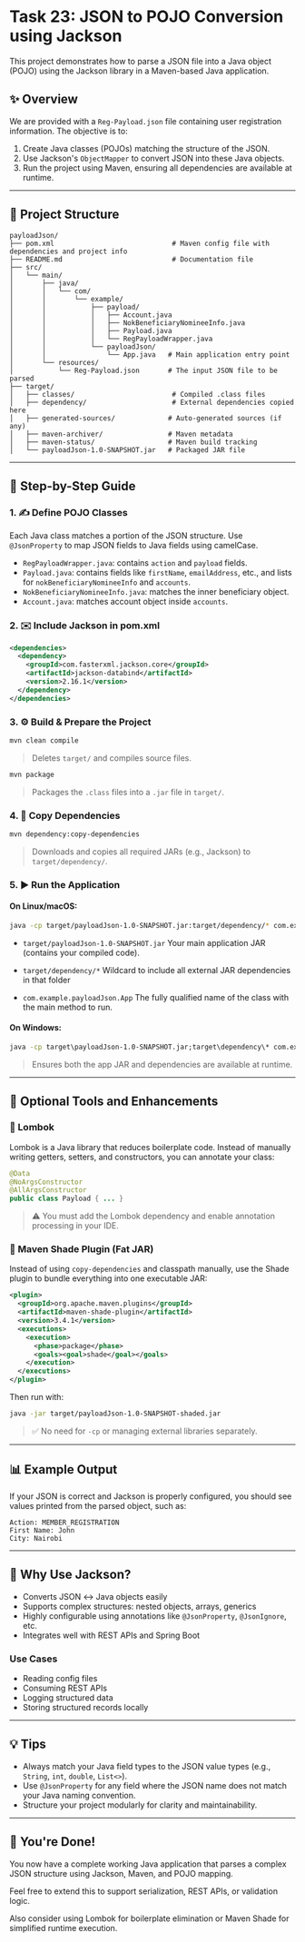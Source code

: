 # Task 23: JSON to POJO Conversion using Jackson

This project demonstrates how to parse a JSON file into a Java object (POJO) using the Jackson library in a Maven-based Java application.

## ✨ Overview

We are provided with a `Reg-Payload.json` file containing user registration information. The objective is to:

1. Create Java classes (POJOs) matching the structure of the JSON.
2. Use Jackson's `ObjectMapper` to convert JSON into these Java objects.
3. Run the project using Maven, ensuring all dependencies are available at runtime.

---

## 📂 Project Structure

```
payloadJson/
├── pom.xml                             # Maven config file with dependencies and project info
├── README.md                           # Documentation file
├── src/
│   └── main/
│       ├── java/
│       │   └── com/
│       │       └── example/
│       │           ├── payload/
│       │           │   ├── Account.java
│       │           │   ├── NokBeneficiaryNomineeInfo.java
│       │           │   ├── Payload.java
│       │           │   └── RegPayloadWrapper.java
│       │           └── payloadJson/
│       │               └── App.java   # Main application entry point
│       └── resources/
│           └── Reg-Payload.json       # The input JSON file to be parsed
├── target/
│   ├── classes/                        # Compiled .class files
│   ├── dependency/                     # External dependencies copied here
│   ├── generated-sources/             # Auto-generated sources (if any)
│   ├── maven-archiver/                # Maven metadata
│   ├── maven-status/                  # Maven build tracking
│   └── payloadJson-1.0-SNAPSHOT.jar   # Packaged JAR file
```

---

## 📖 Step-by-Step Guide

### 1. ✍️ Define POJO Classes

Each Java class matches a portion of the JSON structure. Use `@JsonProperty` to map JSON fields to Java fields using camelCase.

* `RegPayloadWrapper.java`: contains `action` and `payload` fields.
* `Payload.java`: contains fields like `firstName`, `emailAddress`, etc., and lists for `nokBeneficiaryNomineeInfo` and `accounts`.
* `NokBeneficiaryNomineeInfo.java`: matches the inner beneficiary object.
* `Account.java`: matches account object inside `accounts`.

### 2. ✉️ Include Jackson in pom.xml

```xml
<dependencies>
  <dependency>
    <groupId>com.fasterxml.jackson.core</groupId>
    <artifactId>jackson-databind</artifactId>
    <version>2.16.1</version>
  </dependency>
</dependencies>
```

### 3. ⚙️ Build & Prepare the Project

```bash
mvn clean compile
```

> Deletes `target/` and compiles source files.

```bash
mvn package
```

> Packages the `.class` files into a `.jar` file in `target/`.

### 4. 💾 Copy Dependencies

```bash
mvn dependency:copy-dependencies
```

> Downloads and copies all required JARs (e.g., Jackson) to `target/dependency/`.

### 5. ▶️ Run the Application

#### On Linux/macOS:

```bash
java -cp target/payloadJson-1.0-SNAPSHOT.jar:target/dependency/* com.example.payloadJson.App
```

* `target/payloadJson-1.0-SNAPSHOT.jar` Your main application JAR (contains your compiled code).

* `target/dependency/*` Wildcard to include all external JAR dependencies in that folder
* `com.example.payloadJson.App` 	The fully qualified name of the class with the main method to run.

#### On Windows:

```cmd
java -cp target\payloadJson-1.0-SNAPSHOT.jar;target\dependency\* com.example.payloadJson.App
```

> Ensures both the app JAR and dependencies are available at runtime.

---

## 🧩 Optional Tools and Enhancements

### 🔹 Lombok

Lombok is a Java library that reduces boilerplate code. Instead of manually writing getters, setters, and constructors, you can annotate your class:

```java
@Data
@NoArgsConstructor
@AllArgsConstructor
public class Payload { ... }
```

> ⚠️ You must add the Lombok dependency and enable annotation processing in your IDE.

### 🔹 Maven Shade Plugin (Fat JAR)

Instead of using `copy-dependencies` and classpath manually, use the Shade plugin to bundle everything into one executable JAR:

```xml
<plugin>
  <groupId>org.apache.maven.plugins</groupId>
  <artifactId>maven-shade-plugin</artifactId>
  <version>3.4.1</version>
  <executions>
    <execution>
      <phase>package</phase>
      <goals><goal>shade</goal></goals>
    </execution>
  </executions>
</plugin>
```

Then run with:

```bash
java -jar target/payloadJson-1.0-SNAPSHOT-shaded.jar
```

> ✅ No need for `-cp` or managing external libraries separately.

---

## 📊 Example Output

If your JSON is correct and Jackson is properly configured, you should see values printed from the parsed object, such as:

```
Action: MEMBER_REGISTRATION
First Name: John
City: Nairobi
```

---

## 🧠 Why Use Jackson?

* Converts JSON ↔ Java objects easily
* Supports complex structures: nested objects, arrays, generics
* Highly configurable using annotations like `@JsonProperty`, `@JsonIgnore`, etc.
* Integrates well with REST APIs and Spring Boot

### Use Cases

* Reading config files
* Consuming REST APIs
* Logging structured data
* Storing structured records locally

---

## 💡 Tips

* Always match your Java field types to the JSON value types (e.g., `String`, `int`, `double`, `List<>`).
* Use `@JsonProperty` for any field where the JSON name does not match your Java naming convention.
* Structure your project modularly for clarity and maintainability.

---

## 🎉 You're Done!

You now have a complete working Java application that parses a complex JSON structure using Jackson, Maven, and POJO mapping.

Feel free to extend this to support serialization, REST APIs, or validation logic.

Also consider using Lombok for boilerplate elimination or Maven Shade for simplified runtime execution.
